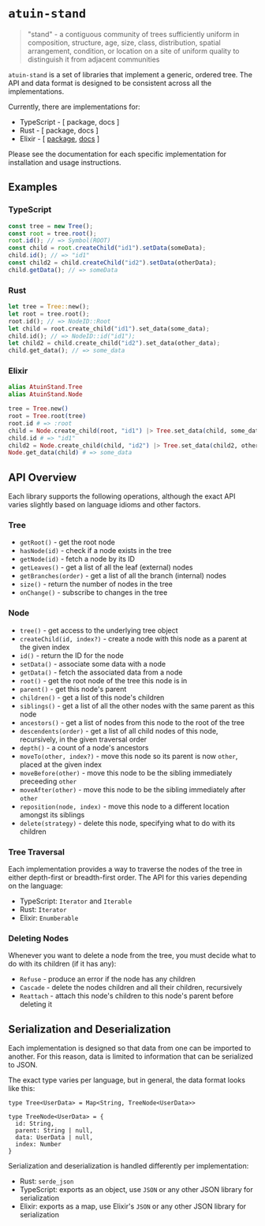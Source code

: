 # `atuin-stand`

> "stand" - a contiguous community of trees sufficiently uniform in composition, structure, age, size, class, distribution, spatial arrangement, condition, or location on a site of uniform quality to distinguish it from adjacent communities

`atuin-stand` is a set of libraries that implement a generic, ordered tree. The API and data format is designed to be consistent across all the implementations.

Currently, there are implementations for:

* TypeScript - [ package, docs ]
* Rust - [ package, docs ]
* Elixir - [ [package](https://hex.pm/packages/atuin_stand), [docs](https://hexdocs.pm/atuin_stand/AtuinStand.html) ]

Please see the documentation for each specific implementation for installation and usage instructions.

## Examples

### TypeScript

```typescript
const tree = new Tree();
const root = tree.root();
root.id(); // => Symbol(ROOT)
const child = root.createChild("id1").setData(someData);
child.id(); // => "id1"
const child2 = child.createChild("id2").setData(otherData);
child.getData(); // => someData
```

### Rust

```rust
let tree = Tree::new();
let root = tree.root();
root.id(); // => NodeID::Root
let child = root.create_child("id1").set_data(some_data);
child.id(); // => NodeID::id("id1");
let child2 = child.create_child("id2").set_data(other_data);
child.get_data(); // => some_data
```

### Elixir

```elixir
alias AtuinStand.Tree
alias AtuinStand.Node

tree = Tree.new()
root = Tree.root(tree)
root.id # => :root
child = Node.create_child(root, "id1") |> Tree.set_data(child, some_data)
child.id # => "id1"
child2 = Node.create_child(child, "id2") |> Tree.set_data(child2, other_data)
Node.get_data(child) # => some_data
```

## API Overview

Each library supports the following operations, although the exact API varies slightly based on language idioms and other factors.

### Tree

* `getRoot()` - get the root node
* `hasNode(id)` - check if a node exists in the tree
* `getNode(id)` - fetch a node by its ID
* `getLeaves()` - get a list of all the leaf (external) nodes
* `getBranches(order)` - get a list of all the branch (internal) nodes
* `size()` - return the number of nodes in the tree
* `onChange()` - subscribe to changes in the tree

### Node

* `tree()` - get access to the underlying tree object
* `createChild(id, index?)` - create a node with this node as a parent at the given index
* `id()` - return the ID for the node
* `setData()` - associate some data with a node
* `getData()` - fetch the associated data from a node
* `root()` - get the root node of the tree this node is in
* `parent()` - get this node's parent
* `children()` - get a list of this node's children
* `siblings()` - get a list of all the other nodes with the same parent as this node
* `ancestors()` - get a list of nodes from this node to the root of the tree
* `descendents(order)` - get a list of all child nodes of this node, recursively, in the given traversal order
* `depth()` - a count of a node's ancestors
* `moveTo(other, index?)` - move this node so its parent is now `other`, placed at the given index
* `moveBefore(other)` - move this node to be the sibling immediately preceeding `other`
* `moveAfter(other)` - move this node to be the sibling immediately after `other`
* `reposition(node, index)` - move this node to a different location amongst its siblings
* `delete(strategy)` - delete this node, specifying what to do with its children

### Tree Traversal

Each implementation provides a way to traverse the nodes of the tree in either depth-first or breadth-first order. The API for this varies depending on the language:

* TypeScript: `Iterator` and `Iterable`
* Rust: `Iterator`
* Elixir: `Enumberable`

### Deleting Nodes

Whenever you want to delete a node from the tree, you must decide what to do with its children (if it has any):

* `Refuse` - produce an error if the node has any children
* `Cascade` - delete the nodes children and all their children, recursively
* `Reattach` - attach this node's children to this node's parent before deleting it

## Serialization and Deserialization

Each implementation is designed so that data from one can be imported to another. For this reason, data is limited to information that can be serialized to JSON.

The exact type varies per language, but in general, the data format looks like this:

```
type Tree<UserData> = Map<String, TreeNode<UserData>>

type TreeNode<UserData> = {
  id: String,
  parent: String | null,
  data: UserData | null,
  index: Number
}
```

Serialization and deserialization is handled differently per implementation:

* Rust: `serde_json`
* TypeScript: exports as an object, use `JSON` or any other JSON library for serialization
* Elixir: exports as a map, use Elixir's `JSON` or any other JSON library for serialization
